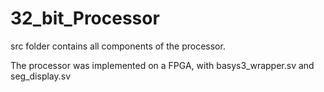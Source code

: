 # 32_bit_Processor

src folder contains all components of the processor.

The processor was implemented on a FPGA, with basys3_wrapper.sv and seg_display.sv

